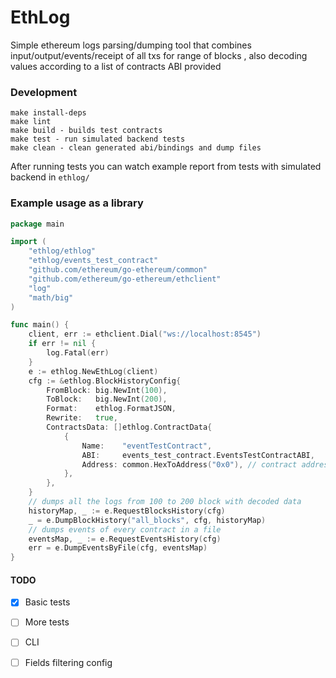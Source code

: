 # EthLog
Simple ethereum logs parsing/dumping tool that combines input/output/events/receipt of all txs for range of blocks
, also decoding values according to a list of contracts ABI provided

### Development
```
make install-deps
make lint
make build - builds test contracts
make test - run simulated backend tests
make clean - clean generated abi/bindings and dump files
```
After running tests you can watch example report from tests with simulated backend in `ethlog/`

### Example usage as a library
```go
package main

import (
	"ethlog/ethlog"
	"ethlog/events_test_contract"
	"github.com/ethereum/go-ethereum/common"
	"github.com/ethereum/go-ethereum/ethclient"
	"log"
	"math/big"
)

func main() {
	client, err := ethclient.Dial("ws://localhost:8545")
	if err != nil {
		log.Fatal(err)
	}
	e := ethlog.NewEthLog(client)
	cfg := &ethlog.BlockHistoryConfig{
		FromBlock: big.NewInt(100),
		ToBlock:   big.NewInt(200),
		Format:    ethlog.FormatJSON,
		Rewrite:   true,
		ContractsData: []ethlog.ContractData{
			{
				Name:    "eventTestContract",
				ABI:     events_test_contract.EventsTestContractABI,
				Address: common.HexToAddress("0x0"), // contract address
			},
		},
	}
	// dumps all the logs from 100 to 200 block with decoded data
	historyMap, _ := e.RequestBlocksHistory(cfg)
	_ = e.DumpBlockHistory("all_blocks", cfg, historyMap)
	// dumps events of every contract in a file
	eventsMap, _ := e.RequestEventsHistory(cfg)
	err = e.DumpEventsByFile(cfg, eventsMap)
}
```

#### TODO
- [x] Basic tests
- [ ] More tests
- [ ] CLI
- [ ] Fields filtering config

